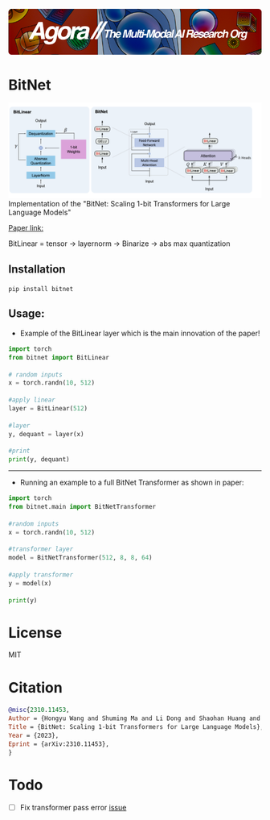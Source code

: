 [![Multi-Modality](agorabanner.png)](https://discord.gg/qUtxnK2NMf)

# BitNet
![bitnet](/bitnet.png)
Implementation of the "BitNet: Scaling 1-bit Transformers for Large Language Models"

[Paper link:](https://arxiv.org/pdf/2310.11453.pdf)

BitLinear = tensor -> layernorm -> Binarize -> abs max quantization 

## Installation
`pip install bitnet`

## Usage:
- Example of the BitLinear layer which is the main innovation of the paper!
```python
import torch 
from bitnet import BitLinear

# random inputs
x = torch.randn(10, 512)

#apply linear
layer = BitLinear(512)

#layer
y, dequant = layer(x)

#print
print(y, dequant)

```
----

- Running an example to a full BitNet Transformer as shown in paper:
```python
import torch 
from bitnet.main import BitNetTransformer

#random inputs
x = torch.randn(10, 512)

#transformer layer
model = BitNetTransformer(512, 8, 8, 64)

#apply transformer
y = model(x)

print(y)
```

# License
MIT

# Citation
```bibtex
@misc{2310.11453,
Author = {Hongyu Wang and Shuming Ma and Li Dong and Shaohan Huang and Huaijie Wang and Lingxiao Ma and Fan Yang and Ruiping Wang and Yi Wu and Furu Wei},
Title = {BitNet: Scaling 1-bit Transformers for Large Language Models},
Year = {2023},
Eprint = {arXiv:2310.11453},
}

```


# Todo
- [ ] Fix transformer pass error [issue](https://github.com/kyegomez/BitNet/issues/5)

